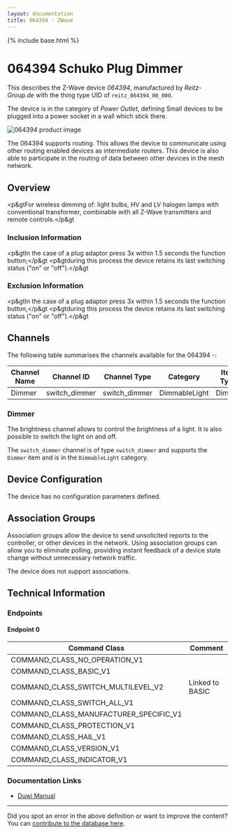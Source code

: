 ```yaml
---
layout: documentation
title: 064394 - ZWave
---
```


{% include base.html %}

# 064394 Schuko Plug Dimmer
This describes the Z-Wave device *064394*, manufactured by *Reitz-Group.de* with the thing type UID of ```reitz_064394_00_000```.

The device is in the category of *Power Outlet*, defining Small devices to be plugged into a power socket in a wall which stick there.

![064394 product image](https://opensmarthouse.org/zwavedatabase/53/image/)


The 064394 supports routing. This allows the device to communicate using other routing enabled devices as intermediate routers.  This device is also able to participate in the routing of data between other devices in the mesh network.

## Overview

<p&gtFor wireless dimming of: light bulbs, HV and LV halogen lamps with conventional transformer, combinable with all Z-Wave transmitters and remote controls.</p&gt

### Inclusion Information

<p&gtIn the case of a plug adaptor press 3x within 1.5 seconds the function button;</p&gt <p&gtduring this process the device retains its last switching status ("on" or "off").</p&gt

### Exclusion Information

<p&gtIn the case of a plug adaptor press 3x within 1.5 seconds the function button,</p&gt <p&gtduring this process the device retains its last switching status ("on" or "off").</p&gt

## Channels

The following table summarises the channels available for the 064394 -:

| Channel Name | Channel ID | Channel Type | Category | Item Type |
|--------------|------------|--------------|----------|-----------|
| Dimmer | switch_dimmer | switch_dimmer | DimmableLight | Dimmer | 

### Dimmer
The brightness channel allows to control the brightness of a light.
            It is also possible to switch the light on and off.

The ```switch_dimmer``` channel is of type ```switch_dimmer``` and supports the ```Dimmer``` item and is in the ```DimmableLight``` category.



## Device Configuration

The device has no configuration parameters defined.

## Association Groups

Association groups allow the device to send unsolicited reports to the controller, or other devices in the network. Using association groups can allow you to eliminate polling, providing instant feedback of a device state change without unnecessary network traffic.

The device does not support associations.
## Technical Information

### Endpoints

#### Endpoint 0

| Command Class | Comment |
|---------------|---------|
| COMMAND_CLASS_NO_OPERATION_V1| |
| COMMAND_CLASS_BASIC_V1| |
| COMMAND_CLASS_SWITCH_MULTILEVEL_V2| Linked to BASIC|
| COMMAND_CLASS_SWITCH_ALL_V1| |
| COMMAND_CLASS_MANUFACTURER_SPECIFIC_V1| |
| COMMAND_CLASS_PROTECTION_V1| |
| COMMAND_CLASS_HAIL_V1| |
| COMMAND_CLASS_VERSION_V1| |
| COMMAND_CLASS_INDICATOR_V1| |

### Documentation Links

* [Duwi Manual](https://opensmarthouse.org/zwavedatabase/53/Duwi.pdf)

---

Did you spot an error in the above definition or want to improve the content?
You can [contribute to the database here](https://opensmarthouse.org/zwavedatabase/53).
